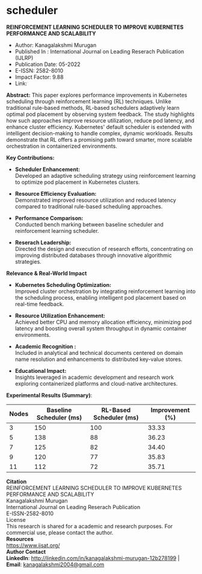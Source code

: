 # scheduler
**REINFORCEMENT LEARNING SCHEDULER TO IMPROVE KUBERNETES PERFORMANCE AND SCALABILITY**
* Author: Kanagalakshmi Murugan
* Published In : International Journal on Leading Reserach Publication (IJLRP)
* Publication Date: 05-2022
* E-ISSN: 2582-8010
* Impact Factor: 9.88
* Link:

**Abstract:**
This paper explores performance improvements in Kubernetes scheduling through reinforcement learning (RL) techniques. Unlike traditional rule-based methods, RL-based schedulers adaptively learn optimal pod placement by observing system feedback. The study highlights how such approaches improve resource utilization, reduce pod latency, and enhance cluster efficiency. Kubernetes' default scheduler is extended with intelligent decision-making to handle complex, dynamic workloads. Results demonstrate that RL offers a promising path toward smarter, more scalable orchestration in containerized environments.

**Key Contributions:**

* **Scheduler Enhancement:**\
Developed an adaptive scheduling strategy using reinforcement learning to optimize pod placement in Kubernetes clusters.

* **Resource Efficiency Evaluation:**\
Demonstrated improved resource utilization and reduced latency compared to traditional rule-based scheduling approaches.

* **Performance Comparison:**\
  Conducted bench marking between baseline scheduler and reinforcement learning scheduler.

* **Reserach Leadership:**\
  Directed the design and execution of research efforts, concentrating on improving distributed databases through innovative algorithmic strategies.

**Relevance & Real-World Impact**

* **Kubernetes Scheduling Optimization:**\
Improved cluster orchestration by integrating reinforcement learning into the scheduling process, enabling intelligent pod placement based on real-time feedback.

* **Resource Utilization Enhancement:**\
Achieved better CPU and memory allocation efficiency, minimizing pod latency and boosting overall system throughput in dynamic container environments.

* **Academic Recognition :** \
    Included in analytical and technical documents centered on domain name resolution and enhancements to distributed key-value stores.
* **Educational Impact:** \
    Insights leveraged in academic development and research work exploring containerized platforms and cloud-native architectures.

**Experimental Results (Summary)**:

  | Nodes | Baseline Scheduler (ms)  | RL-Based Scheduler (ms)   | Improvement (%) |
  |-------|--------------------------| --------------------------| ----------------|
  | 3     | 150                      | 100                       | 33.33           |
  | 5     | 138                      | 88                        | 36.23           |
  | 7     | 125                      | 82                        | 34.40           |
  | 9     | 120                      | 77                        | 35.83           |
  | 11    | 112                      | 72                        | 35.71           |

**Citation** \
REINFORCEMENT LEARNING SCHEDULER TO IMPROVE KUBERNETES PERFORMANCE AND SCALABILITY \
Kanagalakshmi Murugan \
International Journal on Leading Reserach Publication \
E-ISSN-2582-8010 \
License \
This research is shared for a academic and research purposes. For commercial use, please contact the author.\
**Resources** \
https://www.ijsat.org/ \
**Author Contact** \
**LinkedIn**: http://linkedin.com/in/kanagalakshmi-murugan-12b278199 | **Email**: kanagalakshmi2004@gmail.com

